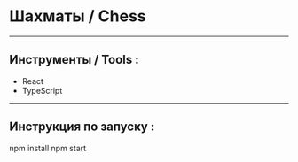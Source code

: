 

# Шахматы / Chess

---

## Инструменты / Tools : 

* React
* TypeScript

---

## Инструкция по запуску : 

npm install
npm start
